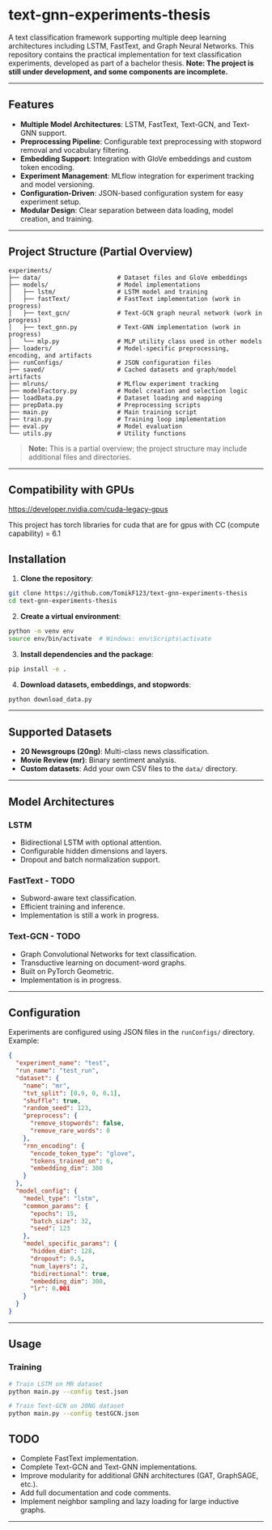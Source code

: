 
# text-gnn-experiments-thesis

A text classification framework supporting multiple deep learning architectures including LSTM, FastText, and Graph Neural Networks. This repository contains the practical implementation for text classification experiments, developed as part of a bachelor thesis. **Note: The project is still under development, and some components are incomplete.**

---

## Features

* **Multiple Model Architectures**: LSTM, FastText, Text-GCN, and Text-GNN support.
* **Preprocessing Pipeline**: Configurable text preprocessing with stopword removal and vocabulary filtering.
* **Embedding Support**: Integration with GloVe embeddings and custom token encoding.
* **Experiment Management**: MLflow integration for experiment tracking and model versioning.
* **Configuration-Driven**: JSON-based configuration system for easy experiment setup.
* **Modular Design**: Clear separation between data loading, model creation, and training.

---

## Project Structure (Partial Overview)

```
experiments/
├── data/                     # Dataset files and GloVe embeddings
├── models/                   # Model implementations
│   ├── lstm/                 # LSTM model and training
│   ├── fastText/             # FastText implementation (work in progress)
│   ├── text_gcn/             # Text-GCN graph neural network (work in progress)
│   ├── text_gnn.py           # Text-GNN implementation (work in progress)
│   └── mlp.py                # MLP utility class used in other models
├── loaders/                  # Model-specific preprocessing, encoding, and artifacts
├── runConfigs/               # JSON configuration files
├── saved/                    # Cached datasets and graph/model artifacts
├── mlruns/                   # MLflow experiment tracking
├── modelFactory.py           # Model creation and selection logic
├── loadData.py               # Dataset loading and mapping
├── prepData.py               # Preprocessing scripts
├── main.py                   # Main training script
├── train.py                  # Training loop implementation
├── eval.py                   # Model evaluation
└── utils.py                  # Utility functions
```

> **Note:** This is a partial overview; the project structure may include additional files and directories.

---

## Compatibility with GPUs

https://developer.nvidia.com/cuda-legacy-gpus

This project has torch libraries for cuda that are for gpus with CC (compute capability) = 6.1

## Installation

1. **Clone the repository**:

```bash
git clone https://github.com/TomikF123/text-gnn-experiments-thesis
cd text-gnn-experiments-thesis
```

2. **Create a virtual environment**:

```bash
python -m venv env
source env/bin/activate  # Windows: env\Scripts\activate
```

3. **Install dependencies and the package**:

```bash
pip install -e .
```

4. **Download datasets, embeddings, and stopwords**:

```bash
python download_data.py
```

---

## Supported Datasets

* **20 Newsgroups (20ng)**: Multi-class news classification.
* **Movie Review (mr)**: Binary sentiment analysis.
* **Custom datasets**: Add your own CSV files to the `data/` directory.

---

## Model Architectures

### LSTM

* Bidirectional LSTM with optional attention.
* Configurable hidden dimensions and layers.
* Dropout and batch normalization support.

### FastText - TODO

* Subword-aware text classification.
* Efficient training and inference.
* Implementation is still a work in progress.

### Text-GCN  - TODO

* Graph Convolutional Networks for text classification.
* Transductive learning on document-word graphs.
* Built on PyTorch Geometric.
* Implementation is in progress.

---

## Configuration

Experiments are configured using JSON files in the `runConfigs/` directory. Example:

```json
{
  "experiment_name": "test",
  "run_name": "test_run",
  "dataset": {
    "name": "mr",
    "tvt_split": [0.9, 0, 0.1],
    "shuffle": true,
    "random_seed": 123,
    "preprocess": {
      "remove_stopwords": false,
      "remove_rare_words": 0
    },
    "rnn_encoding": {
      "encode_token_type": "glove",
      "tokens_trained_on": 6,
      "embedding_dim": 300
    }
  },
  "model_config": {
    "model_type": "lstm",
    "common_params": {
      "epochs": 15,
      "batch_size": 32,
      "seed": 123
    },
    "model_specific_params": {
      "hidden_dim": 128,
      "dropout": 0.5,
      "num_layers": 2,
      "bidirectional": true,
      "embedding_dim": 300,
      "lr": 0.001
    }
  }
}
```

---

## Usage

### Training

```bash
# Train LSTM on MR dataset
python main.py --config test.json

# Train Text-GCN on 20NG dataset
python main.py --config testGCN.json
```

## TODO

* Complete FastText implementation.
* Complete Text-GCN and Text-GNN implementations.
* Improve modularity for additional GNN architectures (GAT, GraphSAGE, etc.).
* Add full documentation and code comments.
* Implement neighbor sampling and lazy loading for large inductive graphs.

---
